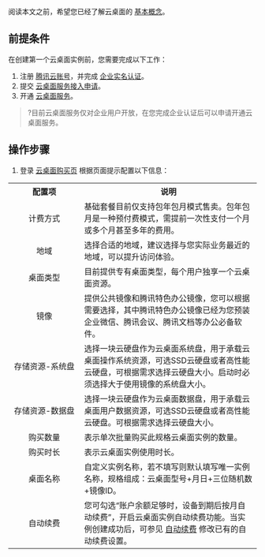 阅读本文之前，希望您已经了解云桌面的 [基本概念](https://cloud.tencent.com/document/product/1291/54225)。

## 前提条件

在创建第一个云桌面实例前，您需要完成以下工作：
1. 注册 [腾讯云账号](https://cloud.tencent.com/register?s_url=https%3A%2F%2Fcloud.tencent.com%2F)，并完成 [企业实名认证](https://cloud.tencent.com/document/product/378/10496)。
2. 提交  [云桌面服务接入申请](链接)。
3. 开通 [云桌面服务](开通服务链接)。
>?目前云桌面服务仅对企业用户开放，在您完成企业认证后可以申请开通云桌面服务。

## 操作步骤

1. 登录 [云桌面购买页](https://buy.cloud.tencent.com/cvd) 根据页面提示配置以下信息：
<table>
   <tr>
      <th width="130px" style="text-align:center">配置项</td>
      <th width="0px" style="text-align:center">说明</td>

   </tr>
   <tr>
      <td style="text-align:center">计费方式</td>
      <td >基础套餐目前仅支持包年包月模式售卖。包年包月是一种预付费模式，需提前一次性支付一个月或多个月甚至多年的费用。</td>
   </tr>
   <tr>
      <td style="text-align:center">地域</td>
      <td >选择合适的地域，建议选择与您实际业务最近的地域，可以提升访问体验。</td>
   </tr>
	    <tr>
      <td style="text-align:center">桌面类型</td>
      <td >目前提供专有桌面类型，每个用户独享一个云桌面资源。</td>
   </tr>
	    <tr>
      <td style="text-align:center">镜像</td>
      <td >提供公共镜像和腾讯特色办公镜像，您可以根据需要选择，其中腾讯特色办公镜像已经为您预装企业微信、腾讯会议、腾讯文档等办公必备软件。</td>
   </tr>
	 	    <tr>
      <td style="text-align:center">存储资源-系统盘</td>
      <td >选择一块云硬盘作为云桌面系统盘，用于承载云桌面操作系统资源，可选SSD云硬盘或者高性能云硬盘，可根据需求选择云硬盘大小。启动时必须选择大于使用镜像的系统盘大小。</td>
   </tr>
	 	 	    <tr>
      <td style="text-align:center">存储资源-数据盘</td>
      <td >选择一块云硬盘作为云桌面数据盘，用于承载云桌面用户数据资源，可选SSD云硬盘或者高性能云硬盘。可根据需求选择云硬盘大小。</td>
   </tr>
	 	 	 	    <tr>
      <td style="text-align:center">购买数量</td>
      <td >表示单次批量购买此规格云桌面实例的数量。</td>
   </tr>
	 	 	 	 	    <tr>
      <td style="text-align:center">购买时长</td>
      <td >表示云桌面实例使用时长。</td>
   </tr>
	 <tr>
      <td style="text-align:center">桌面名称</td>
      <td >自定义实例名称，若不填写则默认填写唯一实例名称，规格组成：云桌面型号+月日+三位随机数+镜像ID。</td>
   </tr>
	 	 <tr>
      <td style="text-align:center">自动续费</td>
      <td >您可勾选“账户余额足够时，设备到期后按月自动续费”，开启云桌面实例自动续费功能。当实例创建成功后，可参见 <a href="xxxxxxxxxxxxxx">自动续费</a> 修改已有的自动续费设置。</td>
   </tr>
   </tr>
</table>
